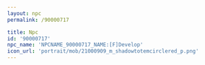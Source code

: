 ```yaml
---
layout: npc
permalink: /90000717

title: Npc
id: '90000717'
npc_name: 'NPCNAME_90000717_NAME:[F]Develop'
icon_url: 'portrait/mob/21000909_m_shadowtotemcirclered_p.png'
---
```

